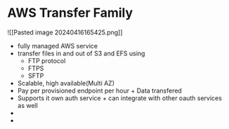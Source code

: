 
# AWS Transfer Family
![[Pasted image 20240416165425.png]]
- fully managed AWS service
- transfer files in and out of S3 and EFS using 
	- FTP protocol
	- FTPS
	- SFTP
- Scalable, high available(Multi AZ)
- Pay per provisioned endpoint per hour + Data transfered
- Supports it own auth service + can integrate with other oauth services as well
- 
- 